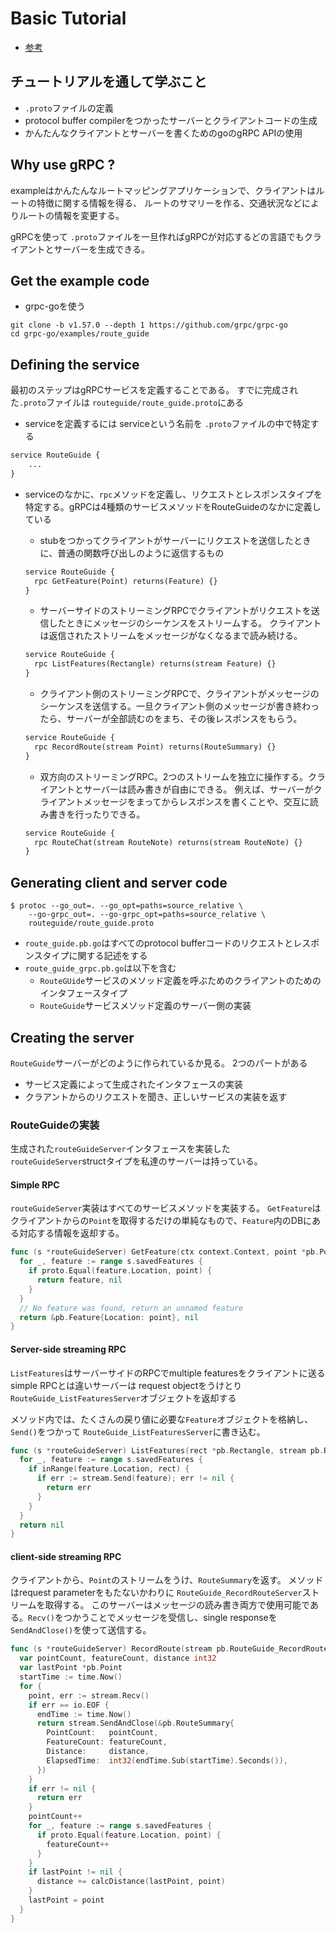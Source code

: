 # Basic Tutorial

- [参考](https://grpc.io/docs/languages/go/basics/)

## チュートリアルを通して学ぶこと

- `.proto`ファイルの定義
- protocol buffer compilerをつかったサーバーとクライアントコードの生成
- かんたんなクライアントとサーバーを書くためのgoのgRPC APIの使用

## Why use gRPC ?

exampleはかんたんなルートマッピングアプリケーションで、クライアントはルートの特徴に関する情報を得る、
ルートのサマリーを作る、交通状況などによりルートの情報を変更する。

gRPCを使って `.proto`ファイルを一旦作ればgRPCが対応するどの言語でもクライアントとサーバーを生成できる。

## Get the example code

- grpc-goを使う

```shell
git clone -b v1.57.0 --depth 1 https://github.com/grpc/grpc-go
cd grpc-go/examples/route_guide
```

## Defining the service

最初のステップはgRPCサービスを定義することである。
すでに完成された`.proto`ファイルは `routeguide/route_guide.proto`にある

- serviceを定義するには serviceという名前を `.proto`ファイルの中で特定する

```proto
service RouteGuide {
    ...
}
```

- serviceのなかに、`rpc`メソッドを定義し、リクエストとレスポンスタイプを特定する。gRPCは4種類のサービスメソッドをRouteGuideのなかに定義している

  - stubをつかってクライアントがサーバーにリクエストを送信したときに、普通の関数呼び出しのように返信するもの

  ```proto
  service RouteGuide {
    rpc GetFeature(Point) returns(Feature) {}
  }
  ```

  - サーバーサイドのストリーミングRPCでクライアントがリクエストを送信したときにメッセージのシーケンスをストリームする。
    クライアントは返信されたストリームをメッセージがなくなるまで読み続ける。

  ```proto
  service RouteGuide {
    rpc ListFeatures(Rectangle) returns(stream Feature) {}
  }
  ```

  - クライアント側のストリーミングRPCで、クライアントがメッセージのシーケンスを送信する。一旦クライアント側のメッセージが書き終わったら、サーバーが全部読むのをまち、その後レスポンスをもらう。

  ```proto
  service RouteGuide {
    rpc RecordRoute(stream Point) returns(RouteSummary) {}
  }
  ```

  - 双方向のストリーミングRPC。2つのストリームを独立に操作する。クライアントとサーバーは読み書きが自由にできる。
  例えば、サーバーがクライアントメッセージをまってからレスポンスを書くことや、交互に読み書きを行ったりできる。

  ```proto
  service RouteGuide {
    rpc RouteChat(stream RouteNote) returns(stream RouteNote) {}
  }
  ```

## Generating client and server code

```shell
$ protoc --go_out=. --go_opt=paths=source_relative \
    --go-grpc_out=. --go-grpc_opt=paths=source_relative \
    routeguide/route_guide.proto
```

- `route_guide.pb.go`はすべてのprotocol bufferコードのリクエストとレスポンスタイプに関する記述をする
- `route_guide_grpc.pb.go`は以下を含む
  - `RouteGUide`サービスのメソッド定義を呼ぶためのクライアントのためのインタフェースタイプ
  - `RouteGuide`サービスメソッド定義のサーバー側の実装

## Creating the server

`RouteGuide`サーバーがどのように作られているか見る。
2つのパートがある

- サービス定義によって生成されたインタフェースの実装
- クラアントからのリクエストを聞き、正しいサービスの実装を返す

### RouteGuideの実装

生成された`routeGuideServer`インタフェースを実装した`routeGuideServer`structタイプを私達のサーバーは持っている。

#### Simple RPC

`routeGuideServer`実装はすべてのサービスメソッドを実装する。
`GetFeature`はクライアントからの`Point`を取得するだけの単純なもので、`Feature`内のDBにある対応する情報を返却する。

```go
func (s *routeGuideServer) GetFeature(ctx context.Context, point *pb.Point) (*pb.Feature, error) {
  for _, feature := range s.savedFeatures {
    if proto.Equal(feature.Location, point) {
      return feature, nil
    }
  }
  // No feature was found, return an unnamed feature
  return &pb.Feature{Location: point}, nil
}
```

#### Server-side streaming RPC

`ListFeatures`はサーバーサイドのRPCでmultiple featuresをクライアントに送る
simple RPCとは違いサーバーは request objectをうけとり`RouteGuide_ListFeaturesServer`オブジェクトを返却する

メソッド内では、たくさんの戻り値に必要な`Feature`オブジェクトを格納し、`Send()`をつかって `RouteGuide_ListFeaturesServer`に書き込む。

```go
func (s *routeGuideServer) ListFeatures(rect *pb.Rectangle, stream pb.RouteGuide_ListFeaturesServer) error {
  for _, feature := range s.savedFeatures {
    if inRange(feature.Location, rect) {
      if err := stream.Send(feature); err != nil {
        return err
      }
    }
  }
  return nil
}
```

#### client-side streaming RPC

クライアントから、`Point`のストリームをうけ、`RouteSummary`を返す。
メソッドはrequest parameterをもたないかわりに `RouteGuide_RecordRouteServer`ストリームを取得する。
このサーバーはメッセージの読み書き両方で使用可能である。`Recv()`をつかうことでメッセージを受信し、single responseを`SendAndClose()`を使って送信する。

```go
func (s *routeGuideServer) RecordRoute(stream pb.RouteGuide_RecordRouteServer) error {
  var pointCount, featureCount, distance int32
  var lastPoint *pb.Point
  startTime := time.Now()
  for {
    point, err := stream.Recv()
    if err == io.EOF {
      endTime := time.Now()
      return stream.SendAndClose(&pb.RouteSummary{
        PointCount:   pointCount,
        FeatureCount: featureCount,
        Distance:     distance,
        ElapsedTime:  int32(endTime.Sub(startTime).Seconds()),
      })
    }
    if err != nil {
      return err
    }
    pointCount++
    for _, feature := range s.savedFeatures {
      if proto.Equal(feature.Location, point) {
        featureCount++
      }
    }
    if lastPoint != nil {
      distance += calcDistance(lastPoint, point)
    }
    lastPoint = point
  }
}
```
